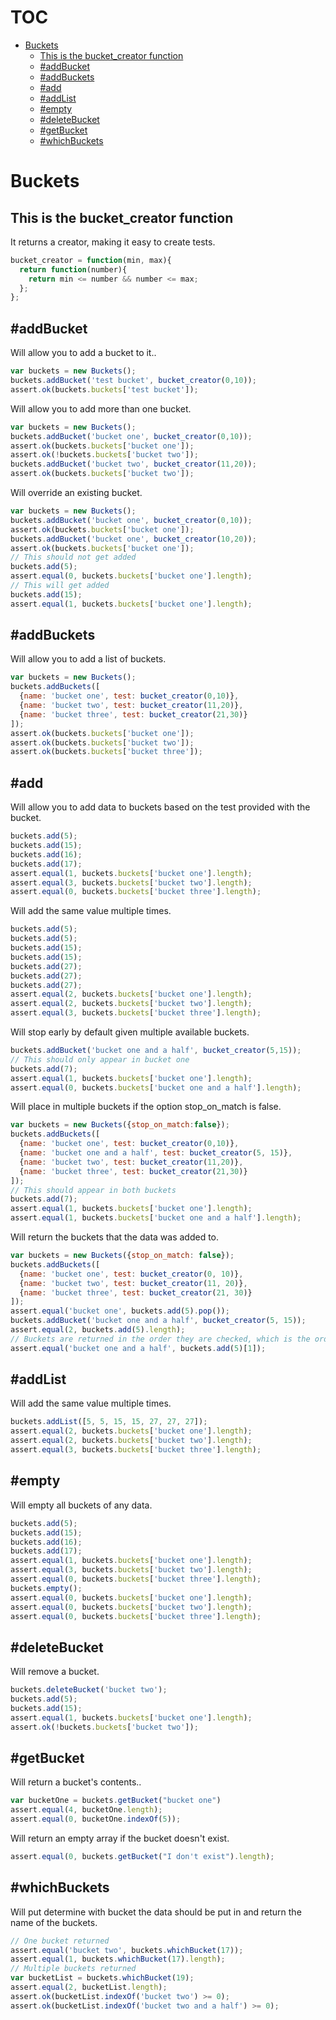 # TOC
   - [Buckets](#buckets)
     - [This is the bucket_creator function](#buckets-this-is-the-bucket_creator-function)
     - [#addBucket](#buckets-addbucket)
     - [#addBuckets](#buckets-addbuckets)
     - [#add](#buckets-add)
     - [#addList](#buckets-addlist)
     - [#empty](#buckets-empty)
     - [#deleteBucket](#buckets-deletebucket)
     - [#getBucket](#buckets-getbucket)
     - [#whichBuckets](#buckets-whichbuckets)
<a name=""></a>
 
<a name="buckets"></a>
# Buckets
<a name="buckets-this-is-the-bucket_creator-function"></a>
## This is the bucket_creator function
It returns a creator, making it easy to create tests.

```js
bucket_creator = function(min, max){
  return function(number){
    return min <= number && number <= max;
  };
};
```

<a name="buckets-addbucket"></a>
## #addBucket
Will allow you to add a bucket to it..

```js
var buckets = new Buckets();
buckets.addBucket('test bucket', bucket_creator(0,10));
assert.ok(buckets.buckets['test bucket']);
```

Will allow you to add more than one bucket.

```js
var buckets = new Buckets();
buckets.addBucket('bucket one', bucket_creator(0,10));
assert.ok(buckets.buckets['bucket one']);
assert.ok(!buckets.buckets['bucket two']);
buckets.addBucket('bucket two', bucket_creator(11,20));
assert.ok(buckets.buckets['bucket two']);
```

Will override an existing bucket.

```js
var buckets = new Buckets();
buckets.addBucket('bucket one', bucket_creator(0,10));
assert.ok(buckets.buckets['bucket one']);
buckets.addBucket('bucket one', bucket_creator(10,20));
assert.ok(buckets.buckets['bucket one']);
// This should not get added
buckets.add(5);
assert.equal(0, buckets.buckets['bucket one'].length);
// This will get added
buckets.add(15);
assert.equal(1, buckets.buckets['bucket one'].length);
```

<a name="buckets-addbuckets"></a>
## #addBuckets
Will allow you to add a list of buckets.

```js
var buckets = new Buckets();
buckets.addBuckets([
  {name: 'bucket one', test: bucket_creator(0,10)},
  {name: 'bucket two', test: bucket_creator(11,20)},
  {name: 'bucket three', test: bucket_creator(21,30)}
]);
assert.ok(buckets.buckets['bucket one']);
assert.ok(buckets.buckets['bucket two']);
assert.ok(buckets.buckets['bucket three']);
```

<a name="buckets-add"></a>
## #add
Will allow you to add data to buckets based on the test provided with the bucket.

```js
buckets.add(5);
buckets.add(15);
buckets.add(16);
buckets.add(17);
assert.equal(1, buckets.buckets['bucket one'].length);
assert.equal(3, buckets.buckets['bucket two'].length);
assert.equal(0, buckets.buckets['bucket three'].length);
```

Will add the same value multiple times.

```js
buckets.add(5);
buckets.add(5);
buckets.add(15);
buckets.add(15);
buckets.add(27);
buckets.add(27);
buckets.add(27);
assert.equal(2, buckets.buckets['bucket one'].length);
assert.equal(2, buckets.buckets['bucket two'].length);
assert.equal(3, buckets.buckets['bucket three'].length);
```

Will stop early by default given multiple available buckets.

```js
buckets.addBucket('bucket one and a half', bucket_creator(5,15));
// This should only appear in bucket one
buckets.add(7);
assert.equal(1, buckets.buckets['bucket one'].length);
assert.equal(0, buckets.buckets['bucket one and a half'].length);
```

Will place in multiple buckets if the option stop_on_match is false.

```js
var buckets = new Buckets({stop_on_match:false});
buckets.addBuckets([
  {name: 'bucket one', test: bucket_creator(0,10)},
  {name: 'bucket one and a half', test: bucket_creator(5, 15)},
  {name: 'bucket two', test: bucket_creator(11,20)},
  {name: 'bucket three', test: bucket_creator(21,30)}
]);
// This should appear in both buckets
buckets.add(7);
assert.equal(1, buckets.buckets['bucket one'].length);
assert.equal(1, buckets.buckets['bucket one and a half'].length);
```

Will return the buckets that the data was added to.

```js
var buckets = new Buckets({stop_on_match: false});
buckets.addBuckets([
  {name: 'bucket one', test: bucket_creator(0, 10)},
  {name: 'bucket two', test: bucket_creator(11, 20)},
  {name: 'bucket three', test: bucket_creator(21, 30)}
]);
assert.equal('bucket one', buckets.add(5).pop());
buckets.addBucket('bucket one and a half', bucket_creator(5, 15));
assert.equal(2, buckets.add(5).length);
// Buckets are returned in the order they are checked, which is the order they are added
assert.equal('bucket one and a half', buckets.add(5)[1]);
```

<a name="buckets-addlist"></a>
## #addList
Will add the same value multiple times.

```js
buckets.addList([5, 5, 15, 15, 27, 27, 27]);
assert.equal(2, buckets.buckets['bucket one'].length);
assert.equal(2, buckets.buckets['bucket two'].length);
assert.equal(3, buckets.buckets['bucket three'].length);
```

<a name="buckets-empty"></a>
## #empty
Will empty all buckets of any data.

```js
buckets.add(5);
buckets.add(15);
buckets.add(16);
buckets.add(17);
assert.equal(1, buckets.buckets['bucket one'].length);
assert.equal(3, buckets.buckets['bucket two'].length);
assert.equal(0, buckets.buckets['bucket three'].length);
buckets.empty();
assert.equal(0, buckets.buckets['bucket one'].length);
assert.equal(0, buckets.buckets['bucket two'].length);
assert.equal(0, buckets.buckets['bucket three'].length);
```

<a name="buckets-deletebucket"></a>
## #deleteBucket
Will remove a bucket.

```js
buckets.deleteBucket('bucket two');
buckets.add(5);
buckets.add(15);
assert.equal(1, buckets.buckets['bucket one'].length);
assert.ok(!buckets.buckets['bucket two']);
```

<a name="buckets-getbucket"></a>
## #getBucket
Will return a bucket's contents..

```js
var bucketOne = buckets.getBucket("bucket one")
assert.equal(4, bucketOne.length);
assert.equal(0, bucketOne.indexOf(5));
```

Will return an empty array if the bucket doesn't exist.

```js
assert.equal(0, buckets.getBucket("I don't exist").length);
```

<a name="buckets-whichbuckets"></a>
## #whichBuckets
Will put determine with bucket the data should be put in and return the name of the buckets.

```js
// One bucket returned
assert.equal('bucket two', buckets.whichBucket(17));
assert.equal(1, buckets.whichBucket(17).length);
// Multiple buckets returned
var bucketList = buckets.whichBucket(19);
assert.equal(2, bucketList.length);
assert.ok(bucketList.indexOf('bucket two') >= 0);
assert.ok(bucketList.indexOf('bucket two and a half') >= 0);
```

